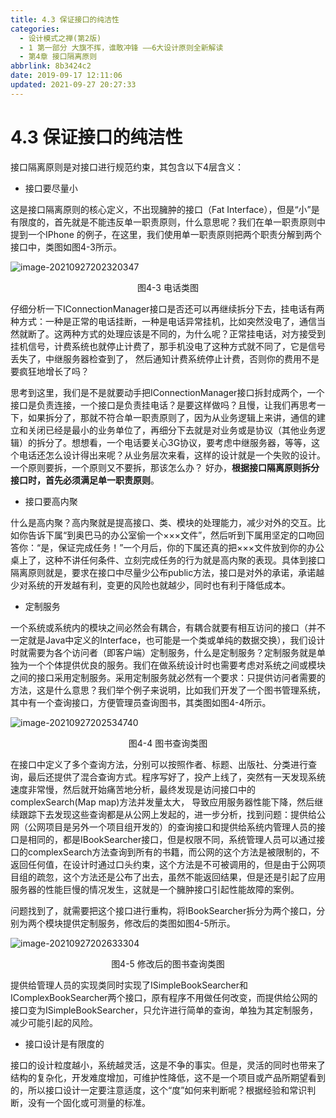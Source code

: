 ```yaml
---
title: 4.3 保证接口的纯洁性
categories: 
  - 设计模式之禅(第2版)
  - 1 第一部分 大旗不挥，谁敢冲锋 ——6大设计原则全新解读
  - 第4章 接口隔离原则
abbrlink: 8b3424c2
date: 2019-09-17 12:11:06
updated: 2021-09-27 20:27:33
---
```

# 4.3 保证接口的纯洁性 #
接口隔离原则是对接口进行规范约束，其包含以下4层含义：
- 接口要尽量小

这是接口隔离原则的核心定义，不出现臃肿的接口（Fat Interface），但是“小”是有限度的，首先就是不能违反单一职责原则，什么意思呢？我们在单一职责原则中提到一个IPhone 的例子，在这里，我们使用单一职责原则把两个职责分解到两个接口中，类图如图4-3所示。

![image-20210927202320347](https://gitee.com/XiaoLan223/images/raw/master/Blog/Sum/20210927202320.png)

<center>图4-3 电话类图</center>

仔细分析一下IConnectionManager接口是否还可以再继续拆分下去，挂电话有两种方式：一种是正常的电话挂断，一种是电话异常挂机，比如突然没电了，通信当然就断了。这两种方式的处理应该是不同的，为什么呢？正常挂电话，对方接受到挂机信号，计费系统也就停止计费了，那手机没电了这种方式就不同了，它是信号丢失了，中继服务器检查到了， 然后通知计费系统停止计费，否则你的费用不是要疯狂地增长了吗？

思考到这里，我们是不是就要动手把IConnectionManager接口拆封成两个，一个接口是负责连接，一个接口是负责挂电话？是要这样做吗？且慢，让我们再思考一下，如果拆分了，那就不符合单一职责原则了，因为从业务逻辑上来讲，通信的建立和关闭已经是最小的业务单位了，再细分下去就是对业务或是协议（其他业务逻辑）的拆分了。想想看，一个电话要关心3G协议，要考虑中继服务器，等等，这个电话还怎么设计得出来呢？从业务层次来看，这样的设计就是一个失败的设计。一个原则要拆，一个原则又不要拆，那该怎么办？ 好办，**根据接口隔离原则拆分接口时，首先必须满足单一职责原则**。

- 接口要高内聚

什么是高内聚？高内聚就是提高接口、类、模块的处理能力，减少对外的交互。比如你告诉下属“到奥巴马的办公室偷一个×××文件”，然后听到下属用坚定的口吻回答你：“是，保证完成任务！”一个月后，你的下属还真的把×××文件放到你的办公桌上了，这种不讲任何条件、立刻完成任务的行为就是高内聚的表现。具体到接口隔离原则就是，要求在接口中尽量少公布public方法，接口是对外的承诺，承诺越少对系统的开发越有利，变更的风险也就越少，同时也有利于降低成本。

- 定制服务

一个系统或系统内的模块之间必然会有耦合，有耦合就要有相互访问的接口（并不一定就是Java中定义的Interface，也可能是一个类或单纯的数据交换），我们设计时就需要为各个访问者（即客户端）定制服务，什么是定制服务？定制服务就是单独为一个个体提供优良的服务。我们在做系统设计时也需要考虑对系统之间或模块之间的接口采用定制服务。采用定制服务就必然有一个要求：只提供访问者需要的方法，这是什么意思？我们举个例子来说明，比如我们开发了一个图书管理系统，其中有一个查询接口，方便管理员查询图书，其类图如图4-4所示。

![image-20210927202534740](https://gitee.com/XiaoLan223/images/raw/master/Blog/Sum/20210927202534.png)

<center>图4-4 图书查询类图</center>

在接口中定义了多个查询方法，分别可以按照作者、标题、出版社、分类进行查询，最后还提供了混合查询方式。程序写好了，投产上线了，突然有一天发现系统速度非常慢，然后就开始痛苦地分析，最终发现是访问接口中的complexSearch(Map map)方法并发量太大， 导致应用服务器性能下降，然后继续跟踪下去发现这些查询都是从公网上发起的，进一步分析，找到问题：提供给公网（公网项目是另外一个项目组开发的）的查询接口和提供给系统内管理人员的接口是相同的，都是IBookSearcher接口，但是权限不同，系统管理人员可以通过接口的complexSearch方法查询到所有的书籍，而公网的这个方法是被限制的，不返回任何值，在设计时通过口头约束，这个方法是不可被调用的，但是由于公网项目组的疏忽，这个方法还是公布了出去，虽然不能返回结果，但是还是引起了应用服务器的性能巨慢的情况发生，这就是一个臃肿接口引起性能故障的案例。

问题找到了，就需要把这个接口进行重构，将IBookSearcher拆分为两个接口，分别为两个模块提供定制服务，修改后的类图如图4-5所示。

![image-20210927202633304](https://gitee.com/XiaoLan223/images/raw/master/Blog/Sum/20210927202633.png)

<center>图4-5 修改后的图书查询类图</center>

提供给管理人员的实现类同时实现了ISimpleBookSearcher和IComplexBookSearcher两个接口，原有程序不用做任何改变，而提供给公网的接口变为ISimpleBookSearcher，只允许进行简单的查询，单独为其定制服务，减少可能引起的风险。

- 接口设计是有限度的

接口的设计粒度越小，系统越灵活，这是不争的事实。但是，灵活的同时也带来了结构的复杂化，开发难度增加，可维护性降低，这不是一个项目或产品所期望看到的，所以接口设计一定要注意适度，这个“度”如何来判断呢？根据经验和常识判断，没有一个固化或可测量的标准。

